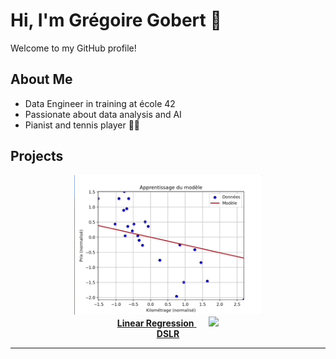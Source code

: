 # Hi, I'm Grégoire Gobert 👋

Welcome to my GitHub profile!


## About Me
- Data Engineer in training at école 42
- Passionate about data analysis and AI
- Pianist and tennis player 🎹🎾

## Projects

<p align="center">
  <a href="https://github.com/gregoiregobert/Linear-regression">
    <img src="https://github.com/gregoiregobert/Linear-regression/blob/main/assets/line_reg.gif?raw=true" width="300"><br>
    <b>Linear Regression</b>
  </a>
  &nbsp;&nbsp;&nbsp;&nbsp;
  <a href="https://github.com/gregoiregobert/DSLR">
    <img src="https://github.com/gregoiregobert/DSLR/blob/main/assets/dslr_3d_graph.gif?raw=true" width="300"><br>
    <b>DSLR</b>
  </a>
</p>

---

